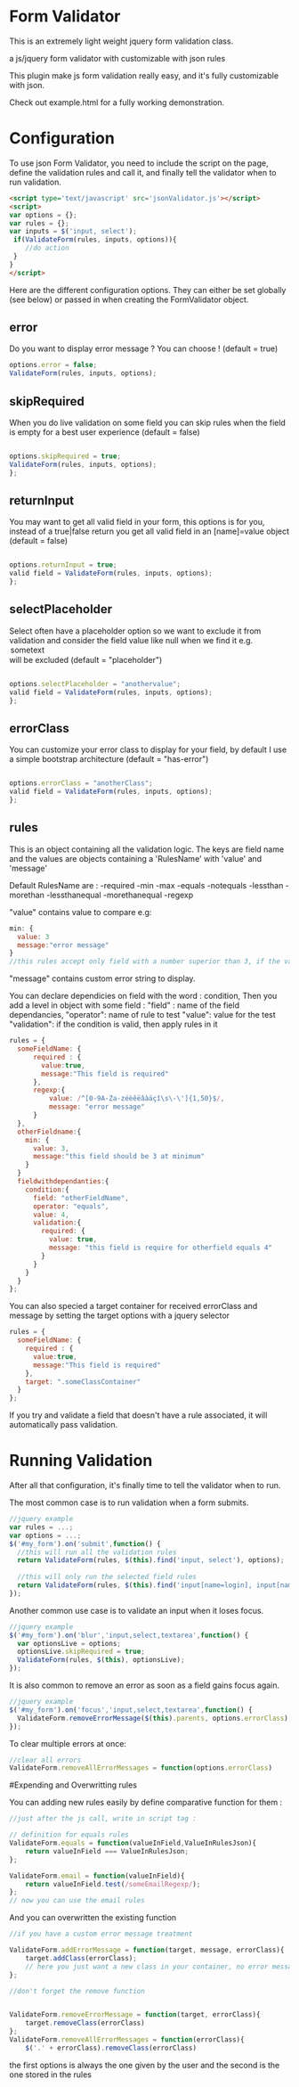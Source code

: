 Form Validator
===================

This is an extremely light weight jquery form validation class.

a js/jquery form validator with customizable with json rules

This plugin make js form validation really easy, and it's fully customizable with json.

Check out example.html for a fully working demonstration.

Configuration
===================

To use json Form Validator, you need to include the script on the page, define the validation rules and call it,
and finally tell the validator when to run validation.

```html
<script type='text/javascript' src='jsonValidator.js'></script>
<script>
var options = {};
var rules = {};
var inputs = $('input, select');
 if(ValidateForm(rules, inputs, options)){
    //do action
 }
}
</script>
```

Here are the different configuration options.  They can either be set globally (see below) or
passed in when creating the FormValidator object.

error
---------------
Do you want to display error message ? You can choose ! (default = true)

```javascript
options.error = false;
ValidateForm(rules, inputs, options);
```

skipRequired
----------------
When you do live validation on some field you can skip rules when the field is empty for a best user experience (default = false)

```javascript

options.skipRequired = true;
ValidateForm(rules, inputs, options);
};
```

returnInput
----------------
You may want to get all valid field in your form, this options is for you, instead of a true|false return you get all valid field in an [name]=value object (default = false)

```javascript

options.returnInput = true;
valid field = ValidateForm(rules, inputs, options);
};
```
selectPlaceholder
----------------
Select often have a placeholder option so we want to exclude it from validation and consider the field value like null when we find it e.g. <option value="placeholder">sometext</option> will be excluded (default = "placeholder")

```javascript

options.selectPlaceholder = "anothervalue";
valid field = ValidateForm(rules, inputs, options);
};
```

errorClass
----------------
You can customize your error class to display for your field, by default I use a simple bootstrap architecture (default = "has-error")

```javascript

options.errorClass = "anotherClass";
valid field = ValidateForm(rules, inputs, options);
};
```

rules
--------------------
This is an object containing all the validation logic.
The keys are field name and the values are objects containing a 'RulesName' with 'value' and 'message'

Default RulesName are : 
-required
-min
-max
-equals
-notequals
-lessthan
-morethan
-lessthanequal
-morethanequal
-regexp

"value" contains value to compare e.g:
```javascript
min: {
  value: 3
  message:"error message"
}
//this rules accept only field with a number superior than 3, if the value is 2 it will display an error
```

"message" contains custom error string to display.

You can declare dependicies on field with the word : condition, Then you add a level in object with some field :
"field" :  name of the field dependancies,
"operator": name of rule to test 
"value": value for the test
"validation": if the condition is valid, then apply rules in it

```javascript
rules = {
  someFieldName: {
      required : {
        value:true,
        message:"This field is required"
      },
      regexp:{
          value: /^[0-9A-Za-zéèêëâàäçî\s\-\']{1,50}$/,
          message: "error message"
      }
  },
  otherFieldname:{
    min: {
      value: 3,
      message:"this field should be 3 at minimum"
    }
  }
  fieldwithdependanties:{
    condition:{
      field: "otherFieldName",
      operator: "equals",
      value: 4,
      validation:{
        required: {
          value: true,
          message: "this field is require for otherfield equals 4"
        }
      }
    }
  }
};
```
You can also specied a target container for received errorClass and message by setting the target options with a jquery selector

```javascript
rules = {
  someFieldName: {
    required : {
      value:true,
      message:"This field is required"
    },
    target: ".someClassContainer"
  }
};
```

If you try and validate a field that doesn't have a rule associated, it will automatically pass validation.

Running Validation
=====================

After all that configuration, it's finally time to tell the validator when to run.

The most common case is to run validation when a form submits.

```javascript
//jquery example
var rules = ...;
var options = ...;
$('#my_form').on('submit',function() {
  //this will run all the validation rules
  return ValidateForm(rules, $(this).find('input, select'), options);
  
  //this will only run the selected field rules
  return ValidateForm(rules, $(this).find('input[name=login], input[name=password]'), options);
});
```

Another common use case is to validate an input when it loses focus.

```javascript
//jquery example
$('#my_form').on('blur','input,select,textarea',function() {
  var optionsLive = options;
  optionsLive.skipRequired = true;
  ValidateForm(rules, $(this), optionsLive);
});
```

It is also common to remove an error as soon as a field gains focus again.

```javascript
//jquery example
$('#my_form').on('focus','input,select,textarea',function() {
  ValidateForm.removeErrorMessage($(this).parents, options.errorClass);
});
```
To clear multiple errors at once:

```javascript
//clear all errors
ValidateForm.removeAllErrorMessages = function(options.errorClass)

```

#Expending and Overwritting rules 

You can adding new rules easily by define comparative function for them : 

```javascript
//just after the js call, write in script tag : 

// definition for equals rules
ValidateForm.equals = function(valueInField,ValueInRulesJson){
    return valueInField === ValueInRulesJson;
};

ValidateForm.email = function(valueInField){
    return valueInField.test(/someEmailRegexp/);
};
// now you can use the email rules

```

And you can overwritten the existing function 


```javascript
//if you have a custom error message treatment

ValidateForm.addErrorMessage = function(target, message, errorClass){
    target.addClass(errorClass);
    // here you just want a new class in your container, no error message
};

//don't forget the remove function 


ValidateForm.removeErrorMessage = function(target, errorClass){
    target.removeClass(errorClass)
};
ValidateForm.removeAllErrorMessages = function(errorClass){
    $('.' + errorClass).removeClass(errorClass)

```
the first options is always the one given by the user and the second is the one stored in the rules
